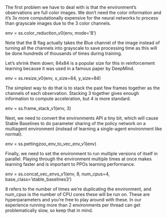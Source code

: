 The first problem we have to deal with is that the environment’s observations are full color images. We don’t need the color information and it’s 3x more computationally expensive for the neural networks to process than grayscale images due to the 3 color channels.

env = ss.color_reduction_v0(env, mode=’B’)

Note that the B flag actually takes the Blue channel of the image instead of turning all the channels into grayscale to save processing time as this will be done hundreds of thousands of times during training.

Let’s shrink them down; 84x84 is a popular size for this in reinforcement learning because it was used in a famous paper by DeepMind.

env = ss.resize_v0(env, x_size=84, y_size=84)

The simplest way to do that is to stack the past few frames together as the channels of each observation. Stacking 3 together gives enough information to compute acceleration, but 4 is more standard.

env = ss.frame_stack_v1(env, 3)

Next, we need to convert the environments API a tiny bit, which will cause Stable Baselines to do parameter sharing of the policy network on a multiagent environment (instead of learning a single-agent environment like normal).

env = ss.pettingzoo_env_to_vec_env_v1(env)

Finally, we need to set the environment to run multiple versions of itself in parallel. Playing through the environment multiple times at once makes learning faster and is important to PPOs learning performance.

env = ss.concat_vec_envs_v1(env, 8, num_cpus=4, base_class=’stable_baselines3’)

8 refers to the number of times we’re duplicating the environment, and num_cpus is the number of CPU cores these will be run on. These are hyperparameters and you’re free to play around with these. In our experience running more than 2 environments per thread can get problematically slow, so keep that in mind.